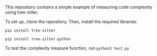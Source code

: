 This repository contains a simple example of measuring code complexity using tree-sitter.

To set up, clone the repository. Then, install the required libraries:

`pip install tree-sitter`

`pip install tree-sitter-python`

To test the complexity measure function, run
`python3 test.py`
